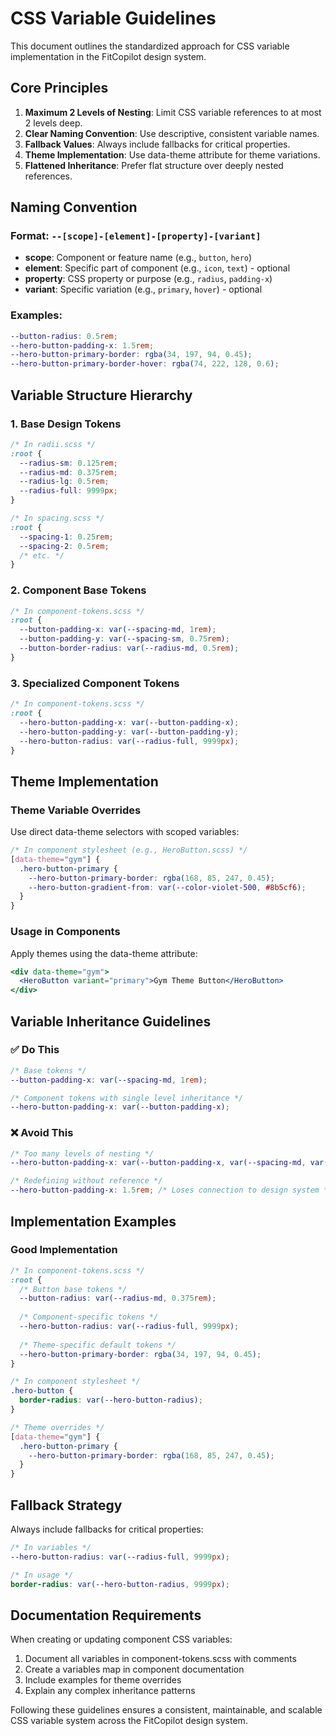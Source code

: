 # CSS Variable Guidelines

This document outlines the standardized approach for CSS variable implementation in the FitCopilot design system.

## Core Principles

1. **Maximum 2 Levels of Nesting**: Limit CSS variable references to at most 2 levels deep.
2. **Clear Naming Convention**: Use descriptive, consistent variable names.
3. **Fallback Values**: Always include fallbacks for critical properties.
4. **Theme Implementation**: Use data-theme attribute for theme variations.
5. **Flattened Inheritance**: Prefer flat structure over deeply nested references.

## Naming Convention

### Format: `--[scope]-[element]-[property]-[variant]`

- **scope**: Component or feature name (e.g., `button`, `hero`)
- **element**: Specific part of component (e.g., `icon`, `text`) - optional
- **property**: CSS property or purpose (e.g., `radius`, `padding-x`)
- **variant**: Specific variation (e.g., `primary`, `hover`) - optional

### Examples:
```scss
--button-radius: 0.5rem;
--hero-button-padding-x: 1.5rem;
--hero-button-primary-border: rgba(34, 197, 94, 0.45);
--hero-button-primary-border-hover: rgba(74, 222, 128, 0.6);
```

## Variable Structure Hierarchy

### 1. Base Design Tokens
```scss
/* In radii.scss */
:root {
  --radius-sm: 0.125rem;
  --radius-md: 0.375rem;
  --radius-lg: 0.5rem;
  --radius-full: 9999px;
}

/* In spacing.scss */
:root {
  --spacing-1: 0.25rem;
  --spacing-2: 0.5rem;
  /* etc. */
}
```

### 2. Component Base Tokens
```scss
/* In component-tokens.scss */
:root {
  --button-padding-x: var(--spacing-md, 1rem);
  --button-padding-y: var(--spacing-sm, 0.75rem);
  --button-border-radius: var(--radius-md, 0.5rem);
}
```

### 3. Specialized Component Tokens
```scss
/* In component-tokens.scss */
:root {
  --hero-button-padding-x: var(--button-padding-x);
  --hero-button-padding-y: var(--button-padding-y);
  --hero-button-radius: var(--radius-full, 9999px);
}
```

## Theme Implementation

### Theme Variable Overrides

Use direct data-theme selectors with scoped variables:

```scss
/* In component stylesheet (e.g., HeroButton.scss) */
[data-theme="gym"] {
  .hero-button-primary {
    --hero-button-primary-border: rgba(168, 85, 247, 0.45);
    --hero-button-gradient-from: var(--color-violet-500, #8b5cf6);
  }
}
```

### Usage in Components

Apply themes using the data-theme attribute:

```jsx
<div data-theme="gym">
  <HeroButton variant="primary">Gym Theme Button</HeroButton>
</div>
```

## Variable Inheritance Guidelines

### ✅ Do This

```scss
/* Base tokens */
--button-padding-x: var(--spacing-md, 1rem);

/* Component tokens with single level inheritance */
--hero-button-padding-x: var(--button-padding-x);
```

### ❌ Avoid This

```scss
/* Too many levels of nesting */
--hero-button-padding-x: var(--button-padding-x, var(--spacing-md, var(--base-spacing, 1rem)));

/* Redefining without reference */
--hero-button-padding-x: 1.5rem; /* Loses connection to design system */
```

## Implementation Examples

### Good Implementation

```scss
/* In component-tokens.scss */
:root {
  /* Button base tokens */
  --button-radius: var(--radius-md, 0.375rem);
  
  /* Component-specific tokens */
  --hero-button-radius: var(--radius-full, 9999px);
  
  /* Theme-specific default tokens */
  --hero-button-primary-border: rgba(34, 197, 94, 0.45);
}

/* In component stylesheet */
.hero-button {
  border-radius: var(--hero-button-radius);
}

/* Theme overrides */
[data-theme="gym"] {
  .hero-button-primary {
    --hero-button-primary-border: rgba(168, 85, 247, 0.45);
  }
}
```

## Fallback Strategy

Always include fallbacks for critical properties:

```scss
/* In variables */
--hero-button-radius: var(--radius-full, 9999px);

/* In usage */
border-radius: var(--hero-button-radius, 9999px);
```

## Documentation Requirements

When creating or updating component CSS variables:

1. Document all variables in component-tokens.scss with comments
2. Create a variables map in component documentation
3. Include examples for theme overrides
4. Explain any complex inheritance patterns

Following these guidelines ensures a consistent, maintainable, and scalable CSS variable system across the FitCopilot design system. 